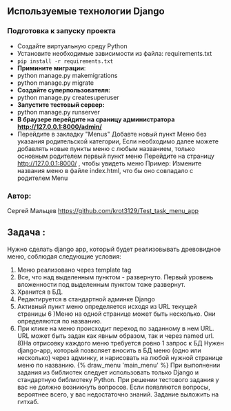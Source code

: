 ## Используемые технологии Django 
### Подготовка к запуску проекта

* Создайте виртуальную среду Python 
* Установите необходимые зависимости из файла: requirements.txt 
* `pip install -r requirements.txt`
* **Примините миграции**:
* python manage.py makemigrations
* python manage.py migrate
* **Создайте суперпользователя:**
* python manage.py createsuperuser
* **Запустите тестовый сервер:**
* python manage.py runserver
* **В браузере перейдите на сраницу администратора http://127.0.0.1:8000/admin/**
* Перейдите в закладку "Menus" Добавте новый пункт Меню без указания родительской категории, Если необходимо далее можете 
добавлять новые пункты меню с любым названием, только основным родителем 
первый пункт меню Перейдите на страницу http://127.0.0.1:8000/ , чтобы увидеть меню Пример:
Измените названия меню в файле index.html, что бы оно совпадало с родителем Menu

### **Автор:**

Сергей Мальцев https://github.com/krot3129/Test_task_menu_app

## Задача :
Нужно сделать django app, который будет реализовывать древовидное меню, соблюдая следующие условия:
1) Меню реализовано через template tag
2) Все, что над выделенным пунктом - развернуто. Первый уровень вложенности под выделенным пунктом тоже развернут.
3) Хранится в БД.
4) Редактируется в стандартной админке Django
5) Активный пункт меню определяется исходя из URL текущей страницы
6 )Меню на одной странице может быть несколько. Они определяются по названию.
7) При клике на меню происходит переход по заданному в нем URL. URL может быть задан как явным образом, так и через named url.
8)На отрисовку каждого меню требуется ровно 1 запрос к БД
 Нужен django-app, который позволяет вносить в БД меню (одно или несколько) через админку, и нарисовать на любой нужной странице меню по названию.
 {% draw_menu 'main_menu' %}
 При выполнении задания из библиотек следует использовать только Django и стандартную библиотеку Python.
При решении тестового задания у вас не должно возникнуть вопросов. Если появляются вопросы, вероятнее всего, у вас недостаточно знаний.
Задание выложить на гитхаб.



